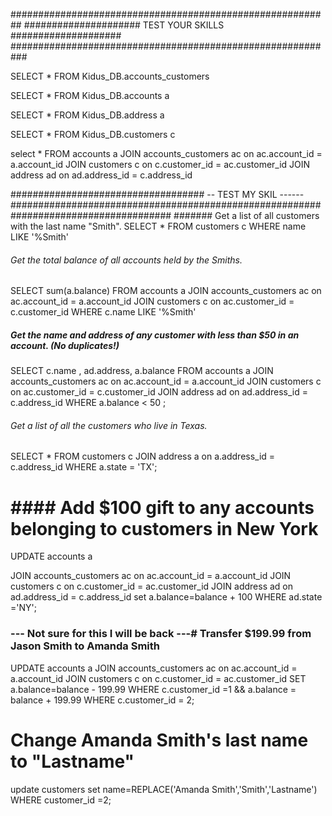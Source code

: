 ##########################################################
##################### TEST YOUR SKILLS ####################
###########################################################

SELECT * FROM Kidus_DB.accounts_customers

SELECT * FROM Kidus_DB.accounts a 

SELECT * FROM Kidus_DB.address a 

SELECT * FROM Kidus_DB.customers c 

select * FROM accounts a 
JOIN accounts_customers ac on ac.account_id = a.account_id 
JOIN customers c on c.customer_id = ac.customer_id 
JOIN address ad on ad.address_id = c.address_id 


################################### -- TEST MY SKIL ------
#####################################################################################
####### Get a list of all customers with the last name "Smith".
SELECT * FROM customers c 
WHERE name LIKE '%Smith'
###### Get the total balance of all accounts held by the Smiths.

SELECT sum(a.balance) FROM accounts a 
JOIN accounts_customers ac on ac.account_id = a.account_id 
JOIN customers c on ac.customer_id = c.customer_id 
WHERE c.name LIKE '%Smith'
##### Get the name and address of any customer with less than $50 in an account. (No duplicates!)

SELECT c.name , ad.address, a.balance FROM accounts a 
JOIN accounts_customers ac on ac.account_id = a.account_id 
JOIN customers c on ac.customer_id = c.customer_id 
JOIN address ad on ad.address_id = c.address_id 
WHERE a.balance < 50 ;


###### Get a list of all the customers who live in Texas.
SELECT * FROM customers c 
JOIN address a on a.address_id = c.address_id 
WHERE a.state = 'TX';

# #### Add $100 gift to any accounts belonging to customers in New York

UPDATE accounts a 

JOIN accounts_customers ac on ac.account_id = a.account_id 
JOIN customers c on c.customer_id = ac.customer_id 
JOIN address ad on ad.address_id = c.address_id 
set a.balance=balance + 100
WHERE ad.state ='NY';

### --- Not sure for this I will be back ---# Transfer $199.99 from Jason Smith to Amanda Smith

UPDATE accounts a 
JOIN accounts_customers ac on ac.account_id = a.account_id 
JOIN customers c on c.customer_id = ac.customer_id 
SET a.balance=balance - 199.99
WHERE c.customer_id =1 
&& a.balance = balance + 199.99 WHERE c.customer_id = 2;

# Change Amanda Smith's last name to "Lastname"
update customers 
set name=REPLACE('Amanda Smith','Smith','Lastname')
WHERE customer_id =2;